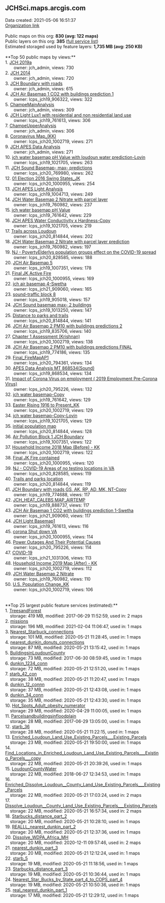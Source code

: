 <h2>JCHSci.maps.arcgis.com</h2> Data created: 2021-05-06 16:51:37 <br /><a target='new' href='https://JCHSci.maps.arcgis.com'>Organization link</a><br /><br />Public maps on this org: <b>830 (avg: 122 maps)</b><br />Public layers on this org: <b>385 </b>(<a target='new' href='https://services.arcgis.com/qyXbcmIW5f9UB6HS/ArcGIS/rest/services'>full service list</a>)<br />Estimated storaged used by feature layers: <b>1,735 MB (avg: 250 KB)</b><br /><br />**Top 50 public maps by views:**<br />  1. <a target='new' href='https://www.arcgis.com/home/item.html?id=0e6e02a437ee4904a8d4abe0b3de9743'>JCH 2019a</a> <br />  &nbsp;&nbsp;&nbsp;&nbsp; &nbsp;&nbsp;owner: jch_admin, views: 730<br />  2. <a target='new' href='https://www.arcgis.com/home/item.html?id=f7fb95ed5526403386afa97449e8bd4b'>JCH 2014</a> <br />  &nbsp;&nbsp;&nbsp;&nbsp; &nbsp;&nbsp;owner: jch_admin, views: 720<br />  3. <a target='new' href='https://www.arcgis.com/home/item.html?id=252da15380ce413ab60cdc78530b4d0c'>JCH Boundary with roads</a> <br />  &nbsp;&nbsp;&nbsp;&nbsp; &nbsp;&nbsp;owner: jch_admin, views: 615<br />  4. <a target='new' href='https://www.arcgis.com/home/item.html?id=dc4d023a0c8a459784ae6e0f7d3ba28d'>JCH Air Basemap 1 CO2 with buildings prediction 1</a> <br />  &nbsp;&nbsp;&nbsp;&nbsp; &nbsp;&nbsp;owner: lcps_jch19_906322, views: 322<br />  5. <a target='new' href='https://www.arcgis.com/home/item.html?id=3f4fc4c5edb94b00ab55a3ac9a9b1f20'>ChampeMainAnalysis</a> <br />  &nbsp;&nbsp;&nbsp;&nbsp; &nbsp;&nbsp;owner: jch_admin, views: 309<br />  6. <a target='new' href='https://www.arcgis.com/home/item.html?id=6c38a80c0711471689a980dc99a3ca0f'>JCH Light Lux1 with residential and non residential land use</a> <br />  &nbsp;&nbsp;&nbsp;&nbsp; &nbsp;&nbsp;owner: lcps_jch19_761613, views: 306<br />  7. <a target='new' href='https://www.arcgis.com/home/item.html?id=54f09ae47d2b4dc0a722081af06b4b90'>ChampeUpperAnalysis</a> <br />  &nbsp;&nbsp;&nbsp;&nbsp; &nbsp;&nbsp;owner: jch_admin, views: 306<br />  8. <a target='new' href='https://www.arcgis.com/home/item.html?id=aeffc8607bde4209bc6c5b3bc7e047bb'>Coronavirus Map_(KK)</a> <br />  &nbsp;&nbsp;&nbsp;&nbsp; &nbsp;&nbsp;owner: lcps_jch20_1002719, views: 271<br />  9. <a target='new' href='https://www.arcgis.com/home/item.html?id=add78353ebf44a80bc44aedfda0166fb'>JCH APES Data Analysis</a> <br />  &nbsp;&nbsp;&nbsp;&nbsp; &nbsp;&nbsp;owner: jch_admin, views: 271<br />  10. <a target='new' href='https://www.arcgis.com/home/item.html?id=20685882df284faa88305ac6400c5bfd'>jch water basemap pH Value with loudoun water prediction-Lovin</a> <br />  &nbsp;&nbsp;&nbsp;&nbsp; &nbsp;&nbsp;owner: lcps_jch19_1021705, views: 263<br />  11. <a target='new' href='https://www.arcgis.com/home/item.html?id=5f5d6ac4164148fca5c8346b51751d15'>JCH Sound Basemap- max- predictions</a> <br />  &nbsp;&nbsp;&nbsp;&nbsp; &nbsp;&nbsp;owner: lcps_jch20_769980, views: 262<br />  12. <a target='new' href='https://www.arcgis.com/home/item.html?id=6f6cd3cb339b41f3a0575134ae356e9a'>01 Election 2016 Swing States_JK</a> <br />  &nbsp;&nbsp;&nbsp;&nbsp; &nbsp;&nbsp;owner: lcps_jch20_1000955, views: 254<br />  13. <a target='new' href='https://www.arcgis.com/home/item.html?id=9a88ed926258427c87079ef9015f5182'>JCH APES Light Analysis</a> <br />  &nbsp;&nbsp;&nbsp;&nbsp; &nbsp;&nbsp;owner: lcps_jch19_1004713, views: 249<br />  14. <a target='new' href='https://www.arcgis.com/home/item.html?id=58c19108c2dc4826b6fcc4da81c112cf'>JCH Water Basemap 2 Nitrate with parcel layer</a> <br />  &nbsp;&nbsp;&nbsp;&nbsp; &nbsp;&nbsp;owner: lcps_jch19_760982, views: 237<br />  15. <a target='new' href='https://www.arcgis.com/home/item.html?id=3dee5a9732e949cd810bfc88428e1f41'>jch water basemap pH Value</a> <br />  &nbsp;&nbsp;&nbsp;&nbsp; &nbsp;&nbsp;owner: lcps_jch19_761642, views: 229<br />  16. <a target='new' href='https://www.arcgis.com/home/item.html?id=6d3453040bb04fffb36f9a61f4bcd95e'>JCH APES  Water Conductivity x Hardness-Copy</a> <br />  &nbsp;&nbsp;&nbsp;&nbsp; &nbsp;&nbsp;owner: lcps_jch19_1021705, views: 219<br />  17. <a target='new' href='https://www.arcgis.com/home/item.html?id=0728f52ffbdf4aaca43de8e7339de4ef'>Trails across Loudoun</a> <br />  &nbsp;&nbsp;&nbsp;&nbsp; &nbsp;&nbsp;owner: lcps_jch20_814844, views: 202<br />  18. <a target='new' href='https://www.arcgis.com/home/item.html?id=beeca512ebbc4e5bb59cc6515bd0e1a9'>JCH Water Basemap 2 Nitrate with parcel layer prediction</a> <br />  &nbsp;&nbsp;&nbsp;&nbsp; &nbsp;&nbsp;owner: lcps_jch19_760982, views: 197<br />  19. <a target='new' href='https://www.arcgis.com/home/item.html?id=3b8ae034aeae47ae86fecfa304c09051'>NJ - PovertyElderlys population groups effect on the COVID-19 spread</a> <br />  &nbsp;&nbsp;&nbsp;&nbsp; &nbsp;&nbsp;owner: lcps_jch20_828585, views: 188<br />  20. <a target='new' href='https://www.arcgis.com/home/item.html?id=9acec3963c48486e8a4b3db3bb41bf89'>JCH Air Basemap 5</a> <br />  &nbsp;&nbsp;&nbsp;&nbsp; &nbsp;&nbsp;owner: lcps_jch19_1007351, views: 178<br />  21. <a target='new' href='https://www.arcgis.com/home/item.html?id=0cc949495ed648eebfbbf1e4a450f83f'>Final JK Active Fire</a> <br />  &nbsp;&nbsp;&nbsp;&nbsp; &nbsp;&nbsp;owner: lcps_jch20_1000955, views: 169<br />  22. <a target='new' href='https://www.arcgis.com/home/item.html?id=bcccb872dab040bdbb7d7108e5795380'>jch air basemap 4-Swetha</a> <br />  &nbsp;&nbsp;&nbsp;&nbsp; &nbsp;&nbsp;owner: lcps_jch21_909060, views: 165<br />  23. <a target='new' href='https://www.arcgis.com/home/item.html?id=8a134b761c48485f8a90042704ad7cbb'>sound-traffic block 8</a> <br />  &nbsp;&nbsp;&nbsp;&nbsp; &nbsp;&nbsp;owner: lcps_jch19_905018, views: 157<br />  24. <a target='new' href='https://www.arcgis.com/home/item.html?id=0f3ca97f256e4d778869df87a45fb68f'>JCH Sound basemap max- 2 buildings</a> <br />  &nbsp;&nbsp;&nbsp;&nbsp; &nbsp;&nbsp;owner: lcps_jch19_1013250, views: 147<br />  25. <a target='new' href='https://www.arcgis.com/home/item.html?id=9544caebb5144f9aa3fd31e0199a48ac'>Distance to parks and trails</a> <br />  &nbsp;&nbsp;&nbsp;&nbsp; &nbsp;&nbsp;owner: lcps_jch20_814844, views: 141<br />  26. <a target='new' href='https://www.arcgis.com/home/item.html?id=416d5ea9e4bf4282bc2c232561a0d8de'>JCH Air Basemap 2 PM10 with buildings predictions 2</a> <br />  &nbsp;&nbsp;&nbsp;&nbsp; &nbsp;&nbsp;owner: lcps_jch19_835706, views: 140<br />  27. <a target='new' href='https://www.arcgis.com/home/item.html?id=17de3e7ff8ac4b68ac452ce75a8c7123'>Chapter 1 Assessment (Krishnan)</a> <br />  &nbsp;&nbsp;&nbsp;&nbsp; &nbsp;&nbsp;owner: lcps_jch20_1002719, views: 138<br />  28. <a target='new' href='https://www.arcgis.com/home/item.html?id=b03c4b4c3fd8467ba97b9bd8486867c5'>JCH Air Basemap 2 PM10 with buildings predictions FINAL</a> <br />  &nbsp;&nbsp;&nbsp;&nbsp; &nbsp;&nbsp;owner: lcps_jch19_774186, views: 135<br />  29. <a target='new' href='https://www.arcgis.com/home/item.html?id=54659692d0b5432b864527bf6a03059c'>Final_FireMapAP1</a> <br />  &nbsp;&nbsp;&nbsp;&nbsp; &nbsp;&nbsp;owner: lcps_jch20_794361, views: 134<br />  30. <a target='new' href='https://www.arcgis.com/home/item.html?id=03320b722e2541e2a9250fd3597dfc5f'>APES Data Analysis MT 868534(Sound)</a> <br />  &nbsp;&nbsp;&nbsp;&nbsp; &nbsp;&nbsp;owner: lcps_jch19_868534, views: 134<br />  31. <a target='new' href='https://www.arcgis.com/home/item.html?id=9150ff7aee3a4cfc944b8aeb96099c79'>Impact of Corona Virus on employment ( 2019 Employment Pre-Corona Virus)</a> <br />  &nbsp;&nbsp;&nbsp;&nbsp; &nbsp;&nbsp;owner: lcps_jch20_795226, views: 132<br />  32. <a target='new' href='https://www.arcgis.com/home/item.html?id=7f6e15d7c6e84f8a9d9c91038175e907'>jch water basemap-Copy</a> <br />  &nbsp;&nbsp;&nbsp;&nbsp; &nbsp;&nbsp;owner: lcps_jch19_761642, views: 129<br />  33. <a target='new' href='https://www.arcgis.com/home/item.html?id=d1efb64713284503baa7a91f9576cb9d'>Easter Rising 1916 to Present_KK</a> <br />  &nbsp;&nbsp;&nbsp;&nbsp; &nbsp;&nbsp;owner: lcps_jch20_1002719, views: 129<br />  34. <a target='new' href='https://www.arcgis.com/home/item.html?id=ef6150cedadb4a56b89d7fbcb55df26c'>jch water basemap-Copy-Lovin</a> <br />  &nbsp;&nbsp;&nbsp;&nbsp; &nbsp;&nbsp;owner: lcps_jch19_1021705, views: 129<br />  35. <a target='new' href='https://www.arcgis.com/home/item.html?id=9dfe779570cb4d438701e74eb4ee2422'>initial population map</a> <br />  &nbsp;&nbsp;&nbsp;&nbsp; &nbsp;&nbsp;owner: lcps_jch20_814844, views: 128<br />  36. <a target='new' href='https://www.arcgis.com/home/item.html?id=7bb7cd9efb7f474fa2764095a5882dbc'>Air Pollution Block 1 JCH Boundary</a> <br />  &nbsp;&nbsp;&nbsp;&nbsp; &nbsp;&nbsp;owner: lcps_jch19_1007351, views: 122<br />  37. <a target='new' href='https://www.arcgis.com/home/item.html?id=e7e3a178cba74732bc639a58b0e2d3ab'>Household Income 2018 Map (Before) - KK</a> <br />  &nbsp;&nbsp;&nbsp;&nbsp; &nbsp;&nbsp;owner: lcps_jch20_1002719, views: 122<br />  38. <a target='new' href='https://www.arcgis.com/home/item.html?id=dbd2b0d0d8f045e7b98fad584b15124e'>Final JK Fire contained</a> <br />  &nbsp;&nbsp;&nbsp;&nbsp; &nbsp;&nbsp;owner: lcps_jch20_1000955, views: 120<br />  39. <a target='new' href='https://www.arcgis.com/home/item.html?id=c7a8abe736054eddb0ee3c51ebe8f19b'>NJ - COVID-19 Areas of no testing locations in VA</a> <br />  &nbsp;&nbsp;&nbsp;&nbsp; &nbsp;&nbsp;owner: lcps_jch20_828585, views: 119<br />  40. <a target='new' href='https://www.arcgis.com/home/item.html?id=6054606ad3224f64b70da69443755c51'>Trails and parks location</a> <br />  &nbsp;&nbsp;&nbsp;&nbsp; &nbsp;&nbsp;owner: lcps_jch20_814844, views: 119<br />  41. <a target='new' href='https://www.arcgis.com/home/item.html?id=fff7524fc1cc4494ae5cfef0527076b7'>JCH Boundary with roads GS, AK, RP, AD, MK, NT-Copy</a> <br />  &nbsp;&nbsp;&nbsp;&nbsp; &nbsp;&nbsp;owner: lcps_jch19_774688, views: 117<br />  42. <a target='new' href='https://www.arcgis.com/home/item.html?id=3c2560dfff564eb1b676504e9b88a3f2'>JCH_HEAT_CALEBS MAP_AIRTEMP</a> <br />  &nbsp;&nbsp;&nbsp;&nbsp; &nbsp;&nbsp;owner: lcps_jch19_888737, views: 117<br />  43. <a target='new' href='https://www.arcgis.com/home/item.html?id=60c9beacb06a42419fabea7b91b5088e'>JCH Air Basemap 1 CO2 with buildings prediction 1-Swetha</a> <br />  &nbsp;&nbsp;&nbsp;&nbsp; &nbsp;&nbsp;owner: lcps_jch21_909060, views: 117<br />  44. <a target='new' href='https://www.arcgis.com/home/item.html?id=05298f42c9884e439b80cfa0b1ce2901'>JCH Light Basemap1</a> <br />  &nbsp;&nbsp;&nbsp;&nbsp; &nbsp;&nbsp;owner: lcps_jch19_761613, views: 116<br />  45. <a target='new' href='https://www.arcgis.com/home/item.html?id=dec12da5ebfd4f9eaf5729f615fe0411'>corona Shut down VA</a> <br />  &nbsp;&nbsp;&nbsp;&nbsp; &nbsp;&nbsp;owner: lcps_jch20_1000955, views: 114<br />  46. <a target='new' href='https://www.arcgis.com/home/item.html?id=66ceb8246ea6401e9cf6ca98a2345b72'>Power Outages And Their Potential Causes</a> <br />  &nbsp;&nbsp;&nbsp;&nbsp; &nbsp;&nbsp;owner: lcps_jch20_795226, views: 114<br />  47. <a target='new' href='https://www.arcgis.com/home/item.html?id=8ee7330b0b3f4028b062616aedcb2b16'>COVID-19</a> <br />  &nbsp;&nbsp;&nbsp;&nbsp; &nbsp;&nbsp;owner: lcps_jch21_1031306, views: 113<br />  48. <a target='new' href='https://www.arcgis.com/home/item.html?id=28fc21bbb14e471c9b3731476422c4b5'>Household Income 2019 Map (After) - KK</a> <br />  &nbsp;&nbsp;&nbsp;&nbsp; &nbsp;&nbsp;owner: lcps_jch20_1002719, views: 112<br />  49. <a target='new' href='https://www.arcgis.com/home/item.html?id=e173918e77b14e3b905212e7145f4fae'>JCH Water Basemap 2 Nitrate</a> <br />  &nbsp;&nbsp;&nbsp;&nbsp; &nbsp;&nbsp;owner: lcps_jch19_760982, views: 110<br />  50. <a target='new' href='https://www.arcgis.com/home/item.html?id=093c0ac0c8ce449cb89d41ee2ca7e32e'>U.S. Population Change_KK</a> <br />  &nbsp;&nbsp;&nbsp;&nbsp; &nbsp;&nbsp;owner: lcps_jch20_1002719, views: 106<br /><br /><br />**Top 25 largest public feature services (estimated):**<br /> 1. <a target='new' href='https://www.arcgis.com/home/item.html?id=8401798afa464cdea12e66ecf49f512c'>TreesandForest</a><br /> &nbsp;&nbsp;&nbsp;&nbsp;storage: 419 MB, modified: 2017-06-29 11:52:59,  used in: 2 maps<br /> 2. <a target='new' href='https://www.arcgis.com/home/item.html?id=db78a1ef77b0434ab5a9cdc8e93f7e14'>missions</a><br /> &nbsp;&nbsp;&nbsp;&nbsp;storage: 196 MB, modified: 2021-02-04 11:06:47,  used in: 1 maps<br /> 3. <a target='new' href='https://www.arcgis.com/home/item.html?id=9ef569935024470080e5fbc52bbc5962'>Nearest_Starbuck_connections</a><br /> &nbsp;&nbsp;&nbsp;&nbsp;storage: 101 MB, modified: 2020-05-21 11:28:45,  used in: 1 maps<br /> 4. <a target='new' href='https://www.arcgis.com/home/item.html?id=927a4335307e4e05baaa4acdd69a17c8'>nearest_dunkin_donuts_connections</a><br /> &nbsp;&nbsp;&nbsp;&nbsp;storage: 87 MB, modified: 2020-05-21 13:15:42,  used in: 1 maps<br /> 5. <a target='new' href='https://www.arcgis.com/home/item.html?id=800acbe0a04a4e768950ee9af7bf1fc3'>BuildingsinLoudounCounty</a><br /> &nbsp;&nbsp;&nbsp;&nbsp;storage: 73 MB, modified: 2017-06-30 08:59:45,  used in: 1 maps<br /> 6. <a target='new' href='https://www.arcgis.com/home/item.html?id=26792cdcb5a04b5293b074e0d87fd288'>dunkin_1234_conn</a><br /> &nbsp;&nbsp;&nbsp;&nbsp;storage: 72 MB, modified: 2020-05-21 12:51:20,  used in: 1 maps<br /> 7. <a target='new' href='https://www.arcgis.com/home/item.html?id=d680fd78e6844c59a2427f5f84e9c666'>starb_42_con</a><br /> &nbsp;&nbsp;&nbsp;&nbsp;storage: 38 MB, modified: 2020-05-21 11:20:47,  used in: 1 maps<br /> 8. <a target='new' href='https://www.arcgis.com/home/item.html?id=f0d42d09ac2f46c2aa3038c6708ee343'>dunkin_12_connn</a><br /> &nbsp;&nbsp;&nbsp;&nbsp;storage: 37 MB, modified: 2020-05-21 12:43:08,  used in: 1 maps<br /> 9. <a target='new' href='https://www.arcgis.com/home/item.html?id=4515b455e171459db7fad657fc09c892'>dunkin_34_conn</a><br /> &nbsp;&nbsp;&nbsp;&nbsp;storage: 35 MB, modified: 2020-05-21 12:43:30,  used in: 1 maps<br /> 10. <a target='new' href='https://www.arcgis.com/home/item.html?id=5974c38018e84178b78aeb1799e5e3d8'>Hot_Spots_Adult_obesity_numerator</a><br /> &nbsp;&nbsp;&nbsp;&nbsp;storage: 29 MB, modified: 2020-04-29 11:00:05,  used in: 1 maps<br /> 11. <a target='new' href='https://www.arcgis.com/home/item.html?id=5404c54bc3e747efbe4ce7fc5cff649c'>Parcelsandbuildingsinfloodplain</a><br /> &nbsp;&nbsp;&nbsp;&nbsp;storage: 28 MB, modified: 2017-06-29 13:05:00,  used in: 1 maps<br /> 12. <a target='new' href='https://www.arcgis.com/home/item.html?id=694aeec90e4445638caca3e51e431a8d'>starb_36</a><br /> &nbsp;&nbsp;&nbsp;&nbsp;storage: 28 MB, modified: 2020-05-21 11:22:15,  used in: 1 maps<br /> 13. <a target='new' href='https://www.arcgis.com/home/item.html?id=657590d2f8994089809eeb53c39aa81d'>Enriched_Loudoun_Land_Use_Existing_Parcels___Existing_Parcels</a><br /> &nbsp;&nbsp;&nbsp;&nbsp;storage: 23 MB, modified: 2020-05-21 19:50:00,  used in: 1 maps<br /> 14. <a target='new' href='https://www.arcgis.com/home/item.html?id=6ba2729ded9941fd85f094efbd856fa0'>Find_Locations_in_Enriched_Loudoun_Land_Use_Existing_Parcels___Existing_Parcels___copy</a><br /> &nbsp;&nbsp;&nbsp;&nbsp;storage: 22 MB, modified: 2020-05-21 20:39:26,  used in: 1 maps<br /> 15. <a target='new' href='https://www.arcgis.com/home/item.html?id=73e7254f32f346adb2e5102cac8f7f4a'>LoudounCountyWater</a><br /> &nbsp;&nbsp;&nbsp;&nbsp;storage: 22 MB, modified: 2018-06-27 12:34:53,  used in: 1 maps<br /> 16. <a target='new' href='https://www.arcgis.com/home/item.html?id=56f9e2bb3f5a4647a1c475f2f35dcadd'>Enriched_Dissolve_Loudoun__County_Land_Use_Existing_Parcels___Existing_Parcels</a><br /> &nbsp;&nbsp;&nbsp;&nbsp;storage: 22 MB, modified: 2020-05-21 17:03:24,  used in: 2 maps<br /> 17. <a target='new' href='https://www.arcgis.com/home/item.html?id=56eb824a60d2400a949d978d86b25b34'>Dissolve_Loudoun__County_Land_Use_Existing_Parcels___Existing_Parcels</a><br /> &nbsp;&nbsp;&nbsp;&nbsp;storage: 22 MB, modified: 2020-05-21 16:57:34,  used in: 2 maps<br /> 18. <a target='new' href='https://www.arcgis.com/home/item.html?id=12b9f5b999c54d078a303092bd26e8b0'>Starbucks_distance_part_2</a><br /> &nbsp;&nbsp;&nbsp;&nbsp;storage: 20 MB, modified: 2020-05-21 10:28:10,  used in: 1 maps<br /> 19. <a target='new' href='https://www.arcgis.com/home/item.html?id=a2e46317680d4b1d9ffc0d14675c0434'>REALLL_nearest_dunkin_part_2</a><br /> &nbsp;&nbsp;&nbsp;&nbsp;storage: 20 MB, modified: 2020-05-21 12:37:36,  used in: 1 maps<br /> 20. <a target='new' href='https://www.arcgis.com/home/item.html?id=f2af08f946bf40bf9e8a26b969f62493'>Dissolve_WDPA_Africa_MH</a><br /> &nbsp;&nbsp;&nbsp;&nbsp;storage: 20 MB, modified: 2020-12-11 09:57:46,  used in: 2 maps<br /> 21. <a target='new' href='https://www.arcgis.com/home/item.html?id=a64a9feb5296468cbb7431b818f35d8e'>nearest_dunkin_part_3</a><br /> &nbsp;&nbsp;&nbsp;&nbsp;storage: 20 MB, modified: 2020-05-21 12:12:24,  used in: 1 maps<br /> 22. <a target='new' href='https://www.arcgis.com/home/item.html?id=e4814f64b5a3465bbef4759622c43f21'>starb_5</a><br /> &nbsp;&nbsp;&nbsp;&nbsp;storage: 19 MB, modified: 2020-05-21 11:18:56,  used in: 1 maps<br /> 23. <a target='new' href='https://www.arcgis.com/home/item.html?id=3c873ef74039487fad988bd984da21d0'>Starbucks_distance_part_3</a><br /> &nbsp;&nbsp;&nbsp;&nbsp;storage: 19 MB, modified: 2020-05-21 10:36:44,  used in: 1 maps<br /> 24. <a target='new' href='https://www.arcgis.com/home/item.html?id=fba5aafbf93b4ca9805571b4e37d4500'>Nearest_Star_Bucks_by_State_part_4_to_COPS_part_4</a><br /> &nbsp;&nbsp;&nbsp;&nbsp;storage: 19 MB, modified: 2020-05-21 10:50:36,  used in: 1 maps<br /> 25. <a target='new' href='https://www.arcgis.com/home/item.html?id=ce6a2f3fe7f7489b973626ec56650f2e'>real_nearest_dunkin_part_1</a><br /> &nbsp;&nbsp;&nbsp;&nbsp;storage: 17 MB, modified: 2020-05-21 12:29:12,  used in: 1 maps<br />